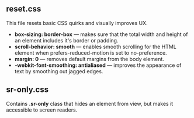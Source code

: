 ## reset.css

This file resets basic CSS quirks and visually improves UX.

- **box-sizing: border-box** — makes sure that the total width and height of an element includes it's border or padding.
- **scroll-behavior: smooth** — enables smooth scrolling for the HTML element when prefers-reduced-motion is set to no-preference.
- **margin: 0** — removes default margins from the body element.
- **-webkit-font-smoothing: antialiased** — improves the appearance of text by smoothing out jagged edges.

## sr-only.css

Contains **.sr-only** class that hides an element from view, but makes it accessible to screen readers.
